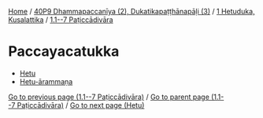 
[Home](/) / [40P9 Dhammapaccanīya (2), Dukatikapaṭṭhānapāḷi (3)](/tipitaka/40P9.md) / [1 Hetuduka, Kusalattika](/tipitaka/40P9/1.md) / [1.1--7 Paṭiccādivāra](/tipitaka/40P9/1/1.1--7.md)

# Paccayacatukka

* [Hetu](/tipitaka/40P9/1/1.1--7/Paccayacatukka/Hetu.md)
* [Hetu-ārammaṇa](/tipitaka/40P9/1/1.1--7/Paccayacatukka/Hetu-arammana.md)

[Go to previous page (1.1--7 Paṭiccādivāra)](/tipitaka/40P9/1/1.1--7.md) / [Go to parent page (1.1--7 Paṭiccādivāra)](/tipitaka/40P9/1/1.1--7.md) / [Go to next page (Hetu)](/tipitaka/40P9/1/1.1--7/Paccayacatukka/Hetu.md)


